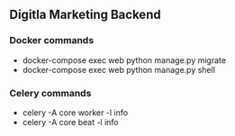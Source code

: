 ## Digitla Marketing Backend


### Docker commands
* docker-compose exec web python manage.py migrate
* docker-compose exec web python manage.py shell


### Celery commands

* celery -A core worker -l info
* celery -A core beat -l info